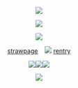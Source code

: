 <p align="center"
 
![](https://64.media.tumblr.com/cc229225a3c5acf80b481ee6c38de371/e9e295a36d9eefcc-67/s1280x1920/f701a82ba1209d3ef7058e581343d2175f69ab6e.pnj)

<p align="center" 

 ![](https://i.ibb.co/7JQfYXtf/03d8b08042cd7e66f9f24aaf5233c7ca.jpg)
<p align="center"

![](https://64.media.tumblr.com/8f48a5f6c6d868ed7e9ae29ef794de35/86b0edad9abc191f-9e/s250x400/6154e2d95ac2b0aa61b544d24a93be8ad20d0120.gifv)
<p align="center" 
 
[strawpage](https://spireofdeciet.straw.page/)  ‎‎  ‎ ‎    ![](https://64.media.tumblr.com/989e97a17d7b6979e2b35561639ea5d4/e95425e74245493d-27/s75x75_c1/899d88f0c76ffec07bb23ce97af69a88a0bd50e2.gifv)   ‎ ‎ ‎ ‎ ‎  [rentry](https://rentry.co/twohundredshots)

<p align="center"
 
![](https://64.media.tumblr.com/a4054b4ce46ada7c05c33684b4e08752/03594364bc760df2-1a/s100x200/24fd3369e6eec2675c9fff22bc474f68b3724072.gifv)![](https://64.media.tumblr.com/8f8d8006f611a2c968dfd999d068f21a/03594364bc760df2-30/s100x200/92dc15b9385b55b3390d839011dc4c271e66f889.pnj)![](https://64.media.tumblr.com/a65f741dc70bbe60a8975681df713b3c/03594364bc760df2-20/s100x200/f329bdafc82de7e227e0da161251a2247bb900fc.gifv)
 <p align="center"
  
![](https://64.media.tumblr.com/b93a74a4a4060a068cf2407fc5329e02/e9e295a36d9eefcc-eb/s1280x1920/3e07e1861e44780a06fa0d8b18933a62a06be09f.pnj)
 <p align="center"
